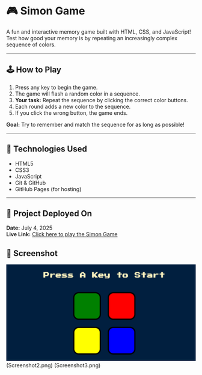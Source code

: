 # 🎮 Simon Game

A fun and interactive memory game built with HTML, CSS, and JavaScript!  
Test how good your memory is by repeating an increasingly complex sequence of colors.

---

## 🕹️ How to Play

1.  Press any key to begin the game.
2. The game will flash a random color in a sequence.
3. **Your task:** Repeat the sequence by clicking the correct color buttons.
4. Each round adds a new color to the sequence.
5. If you click the wrong button, the game ends.

**Goal:** Try to remember and match the sequence for as long as possible!

---


## 🚀 Technologies Used

- HTML5
- CSS3
- JavaScript 
- Git & GitHub
- GitHub Pages (for hosting)

---
## 📅 Project Deployed On

**Date:** July 4, 2025  
**Live Link:** [Click here to play the Simon Game](https://shruthipillala.github.io/simon-game/)

## 📸 Screenshot

![Simon Game Screenshot](Screenshot1.png)
(Screenshot2.png)
(Screenshot3.png)

